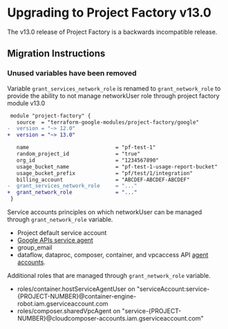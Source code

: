 # Upgrading to Project Factory v13.0

The v13.0 release of Project Factory is a backwards incompatible release.

## Migration Instructions

### Unused variables have been removed

Variable `grant_services_network_role` is renamed to `grant_network_role` to provide the ability to not manage networkUser role through project factory module v13.0

```diff
 module "project-factory" {
   source  = "terraform-google-modules/project-factory/google"
-  version = "~> 12.0"
+  version = "~> 13.0"

   name                            = "pf-test-1"
   random_project_id               = "true"
   org_id                          = "1234567890"
   usage_bucket_name               = "pf-test-1-usage-report-bucket"
   usage_bucket_prefix             = "pf/test/1/integration"
   billing_account                 = "ABCDEF-ABCDEF-ABCDEF"
-  grant_services_network_role     = "..."
+  grant_network_role              = "..."
 }
```

Service accounts principles on which networkUser can be managed through `grant_network_role` variable.
- Project default service account
- [Google APIs service agent](https://cloud.google.com/compute/docs/access/service-accounts#google_apis_service_agent)
- group_email
- dataflow, dataproc, composer, container, and vpcaccess API [agent accounts](https://github.com/terraform-google-modules/terraform-google-project-factory/blob/616ede9456cc8f86ef7995192af3473d17ee7946/modules/shared_vpc_access/main.tf#L24-L30).

Additional roles that are managed through `grant_network_role` variable.
- roles/container.hostServiceAgentUser on "serviceAccount:service-{PROJECT-NUMBER}@container-engine-robot.iam.gserviceaccount.com
- roles/composer.sharedVpcAgent on "service-{PROJECT-NUMBER}@cloudcomposer-accounts.iam.gserviceaccount.com"
